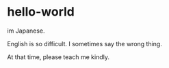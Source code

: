 # hello-world

im Japanese.

English is so difficult.
I sometimes say the wrong thing.

At that time, please teach me kindly.
